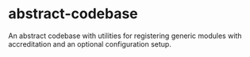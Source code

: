 # abstract-codebase
An abstract codebase with utilities for registering generic modules with accreditation and an optional configuration setup.
